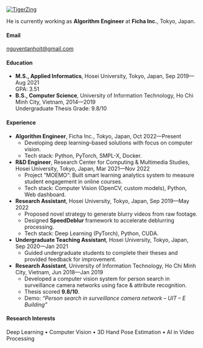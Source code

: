 [![TigerZing](https://img.shields.io/badge/TigerZing-github-blue?logo=github)](https://github.com/TigerZing)

He is currently working as **Algorithm Engineer** at **Ficha Inc.**, Tokyo, Japan.

#### Email
nguyentanhoit@gmail.com

#### Education
- **M.S., Applied Informatics**, Hosei University, Tokyo, Japan, Sep 2019—Aug 2021  
  GPA: 3.51
- **B.S., Computer Science**, University of Information Technology, Ho Chi Minh City, Vietnam, 2014—2019  
  Undergraduate Thesis Grade: 9.8/10

#### Experience
- **Algorithm Engineer**, Ficha Inc., Tokyo, Japan, Oct 2022—Present  
  - Developing deep learning–based solutions with focus on computer vision.  
  - Tech stack: Python, PyTorch, SMPL-X, Docker.
- **R&D Engineer**, Research Center for Computing & Multimedia Studies, Hosei University, Tokyo, Japan, Mar 2021—Nov 2022  
  - Project “MOEMO”: Built smart learning analytics system to measure student engagement in online courses.  
  - Tech stack: Computer Vision (OpenCV, custom models), Python, Web dashboard.
- **Research Assistant**, Hosei University, Tokyo, Japan, Sep 2019—May 2022  
  - Proposed novel strategy to generate blurry videos from raw footage.  
  - Designed **SpeedDeblur** framework to accelerate deblurring processing.  
  - Tech stack: Deep Learning (PyTorch), Python, CUDA.
- **Undergraduate Teaching Assistant**, Hosei University, Tokyo, Japan, Sep 2020—Jan 2021  
  - Guided undergraduate students to complete their theses and provided feedback for improvement.
- **Research Assistant**, University of Information Technology, Ho Chi Minh City, Vietnam, Jun 2018—Jan 2019  
  - Developed a computer vision system for person search in surveillance camera networks using face & attribute recognition.  
  - Thesis scored **9.8/10**.  
  - Demo: _“Person search in surveillance camera network – UIT – E Building”_

#### Research Interests
Deep Learning • Computer Vision • 3D Hand Pose Estimation • AI in Video Processing

